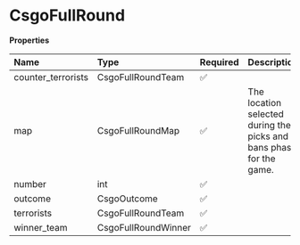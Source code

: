# CsgoFullRound

**Properties**

| Name               | Type                | Required | Description                                                         |
| :----------------- | :------------------ | :------- | :------------------------------------------------------------------ |
| counter_terrorists | CsgoFullRoundTeam   | ✅       |                                                                     |
| map                | CsgoFullRoundMap    | ✅       | The location selected during the picks and bans phase for the game. |
| number             | int                 | ✅       |                                                                     |
| outcome            | CsgoOutcome         | ✅       |                                                                     |
| terrorists         | CsgoFullRoundTeam   | ✅       |                                                                     |
| winner_team        | CsgoFullRoundWinner | ✅       |                                                                     |

